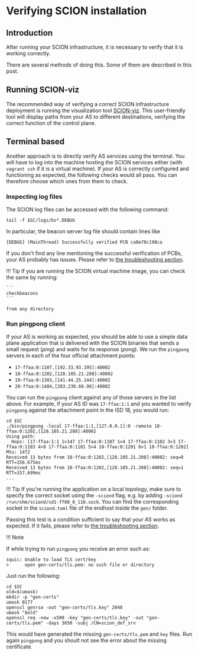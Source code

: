 # Verifying SCION installation

## Introduction

After running your SCION infrastructure, it is necessary to verify that it is working correctly.

There are several methods of doing this. Some of them are described in this post.

## Running SCION-viz

The recommended way of verifying a correct SCION infrastructure deployment is running the visualization tool [SCION-viz](/as_visualization/running_asviz.md). This user-friendly tool will display paths from your AS to different destinations, verifying the correct function of the control plane.

## Terminal based

Another approach is to directly verify AS services using the terminal. You will have to log into the machine hosting the SCION services either (with `vagrant ssh` if it is a virtual machine). If your AS is correctly configured and functioning as expected, the following checks would all pass. You can therefore choose which ones from them to check.

### Inspecting log files

The SCION log files can be accessed with the following command:

```shell
tail -f $SC/logs/bs*.DEBUG
```
In particular, the beacon server log file should contain lines like

```shell
[DEBUG] (MainThread) Successfully verified PCB ca8e78c198ca
```

If you don't find any line mentioning the successful verification of PCBs, your AS probably has issues. Please refer to [the troubleshooting section](/general_scion_configuration/troubleshooting.md).

!!! Tip
    If you are running the SCION virtual machine image, you can check the same by running:

    ```
    checkbeacons
    ```

	from any directory

### Run pingpong client

If your AS is working as expected, you should be able to use a simple data plane application that is delivered with the SCION binaries that sends a small request (_ping_) and waits for its response (_pong_). We run the `pingpong` servers in each of the four official attachment points:

* `17-ffaa:0:1107,[192.33.93.195]:40002`
* `18-ffaa:0:1202,[128.105.21.208]:40002`
* `19-ffaa:0:1303,[141.44.25.144]:40002`
* `20-ffaa:0:1404,[203.230.60.98]:40002`

You can run the `pingpong` client against any of those servers in the list above. For example, if your AS ID was `17-ffaa:1:1` and you wanted to verify `pingpong` against the attachment point in the ISD 18, you would run:

```shell
cd $SC
./bin/pingpong -local 17-ffaa:1:1,[127.0.0.1]:0 -remote 18-ffaa:0:1202,[128.105.21.208]:40002
Using path:
  Hops: [17-ffaa:1:1 1>147 17-ffaa:0:1107 1>4 17-ffaa:0:1102 3>3 17-ffaa:0:1103 4>8 17-ffaa:0:1101 5>4 18-ffaa:0:1201 6>1 18-ffaa:0:1202] Mtu: 1472
Received 13 bytes from 18-ffaa:0:1202,[128.105.21.208]:40002: seq=0 RTT=156.675ms
Received 13 bytes from 18-ffaa:0:1202,[128.105.21.208]:40002: seq=1 RTT=157.699ms
...
```

!!! Tip
	If you're running the application on a local topology, make sure to specify the correct socket using the `-sciond` flag, e.g. by adding `-sciond /run/shm/sciond/sd1-ff00_0_110.sock`. You can find the corresponding socket in the `sciond.toml` file of the endhost inside the `gen/` folder.

Passing this test is a condition sufficient to say that your AS works as expected. If it fails, please refer to [the troubleshooting section](/general_scion_configuration/troubleshooting.md).

!!! Note

If while trying to run `pingpong` you receive an error such as:
```
squic: Unable to load TLS cert/key
>      open gen-certs/tls.pem: no such file or directory
```
  Just run the following:
```shell
cd $SC
old=$(umask)
mkdir -p "gen-certs"
umask 0177
openssl genrsa -out "gen-certs/tls.key" 2048
umask "$old"
openssl req -new -x509 -key "gen-certs/tls.key" -out "gen-certs/tls.pem" -days 3650 -subj /CN=scion_def_srv
```
This would have generated the missing `gen-certs/tls.pem` and `key` files. Run again `pingpong` and you shoult not see the error about the missing certificate.

